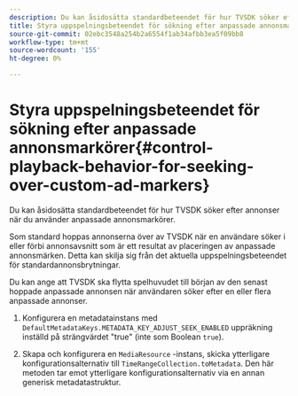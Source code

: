 ```yaml
---
description: Du kan åsidosätta standardbeteendet för hur TVSDK söker efter annonser när du använder anpassade annonsmarkörer.
title: Styra uppspelningsbeteendet för sökning efter anpassade annonsmarkörer
source-git-commit: 02ebc3548a254b2a6554f1ab34afbb3ea5f09bb8
workflow-type: tm+mt
source-wordcount: '155'
ht-degree: 0%

---
```


# Styra uppspelningsbeteendet för sökning efter anpassade annonsmarkörer{#control-playback-behavior-for-seeking-over-custom-ad-markers}

Du kan åsidosätta standardbeteendet för hur TVSDK söker efter annonser när du använder anpassade annonsmarkörer.

Som standard hoppas annonserna över av TVSDK när en användare söker i eller förbi annonsavsnitt som är ett resultat av placeringen av anpassade annonsmärken. Detta kan skilja sig från det aktuella uppspelningsbeteendet för standardannonsbrytningar.

Du kan ange att TVSDK ska flytta spelhuvudet till början av den senast hoppade anpassade annonsen när användaren söker efter en eller flera anpassade annonser.

1. Konfigurera en metadatainstans med `DefaultMetadataKeys.METADATA_KEY_ADJUST_SEEK_ENABLED` uppräkning inställd på strängvärdet &quot;true&quot; (inte som Boolean `true`).

1. Skapa och konfigurera en `MediaResource` -instans, skicka ytterligare konfigurationsalternativ till `TimeRangeCollection.toMetadata`. Den här metoden tar emot ytterligare konfigurationsalternativ via en annan generisk metadatastruktur.

